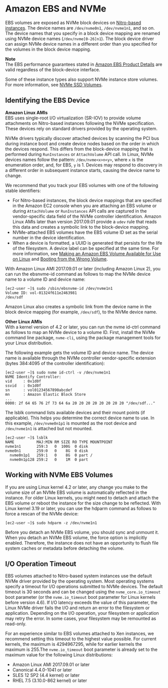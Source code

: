 # Amazon EBS and NVMe<a name="nvme-ebs-volumes"></a>

EBS volumes are exposed as NVMe block devices on [Nitro\-based instances](instance-types.md#ec2-nitro-instances)\. The device names are `/dev/nvme0n1`, `/dev/nvme1n1`, and so on\. The device names that you specify in a block device mapping are renamed using NVMe device names \(`/dev/nvme[0-26]n1`\)\. The block device driver can assign NVMe device names in a different order than you specified for the volumes in the block device mapping\.

**Note**  
The EBS performance guarantees stated in [Amazon EBS Product Details](https://aws.amazon.com/ebs/details/) are valid regardless of the block\-device interface\.

Some of these instance types also support NVMe instance store volumes\. For more information, see [NVMe SSD Volumes](ssd-instance-store.md#nvme-ssd-volumes)\.

## Identifying the EBS Device<a name="identify-nvme-ebs-device"></a>

**Amazon Linux AMIs**  
EBS uses single\-root I/O virtualization \(SR\-IOV\) to provide volume attachments on Nitro\-based instances following the NVMe specification\. These devices rely on standard drivers provided by the operating system\. 

NVMe drivers typically discover attached devices by scanning the PCI bus during instance boot and create device nodes based on the order in which the devices respond\. This differs from the block\-device mapping that is performed during `RunInstances` or `AttachVolume` API call\. In Linux, NVMe devices names follow the pattern: `/dev/nvme<x>n<y>`, where `x` is the enumeration order, and, for EBS, `y` is 1\. Devices may respond to discovery in a different order in subsequent instance starts, causing the device name to change\.

We recommend that you track your EBS volumes with one of the following stable identifiers:
+ For Nitro\-based instances, the block device mappings that are specified in the Amazon EC2 console when you are attaching an EBS volume or during `AttachVolume` or `RunInstances` API calls are captured in the vendor\-specific data field of the NVMe controller identification\. Amazon Linux AMIs later than version 2017\.09\.01 provide a `udev` rule that reads this data and creates a symbolic link to the block\-device mapping\.
+ NVMe\-attached EBS volumes have the EBS volume ID set as the serial number in the device identification\.
+ When a device is formatted, a UUID is generated that persists for the life of the filesystem\. A device label can be specified at the same time\. For more information, see [Making an Amazon EBS Volume Available for Use on Linux](https://docs.aws.amazon.com/AWSEC2/latest/UserGuide/ebs-using-volumes.html) and [Booting from the Wrong Volume](https://docs.aws.amazon.com/AWSEC2/latest/UserGuide/instance-booting-from-wrong-volume.html)\.

With Amazon Linux AMI 2017\.09\.01 or later \(including Amazon Linux 2\), you can run the ebsnvme\-id command as follows to map the NVMe device name to a volume ID and device name:

```
[ec2-user ~]$ sudo /sbin/ebsnvme-id /dev/nvme1n1
Volume ID: vol-01324f611e2463981
/dev/sdf
```

Amazon Linux also creates a symbolic link from the device name in the block device mapping \(for example, `/dev/sdf`\), to the NVMe device name\.

**Other Linux AMIs**  
With a kernel version of 4\.2 or later, you can run the nvme id\-ctrl command as follows to map an NVMe device to a volume ID\. First, install the NVMe command line package, `nvme-cli`, using the package management tools for your Linux distribution\.

The following example gets the volume ID and device name\. The device name is available through the NVMe controller vendor\-specific extension \(bytes 384:4095 of the controller identification\):

```
[ec2-user ~]$ sudo nvme id-ctrl -v /dev/nvme1n1
NVME Identify Controller:
vid     : 0x1d0f
ssvid   : 0x1d0f
sn      : vol01234567890abcdef
mn      : Amazon Elastic Block Store
...
0000: 2f 64 65 76 2f 73 64 6a 20 20 20 20 20 20 20 20 "/dev/sdf..."
```

The lsblk command lists available devices and their mount points \(if applicable\)\. This helps you determine the correct device name to use\. In this example, `/dev/nvme0n1p1` is mounted as the root device and `/dev/nvme1n1` is attached but not mounted\.

```
[ec2-user ~]$ lsblk
NAME          MAJ:MIN RM SIZE RO TYPE MOUNTPOINT
nvme1n1       259:3   0  100G  0 disk
nvme0n1       259:0   0    8G  0 disk
  nvme0n1p1   259:1   0    8G  0 part /
  nvme0n1p128 259:2   0    1M  0 part
```

## Working with NVMe EBS Volumes<a name="using-nvme-ebs-volumes"></a>

If you are using Linux kernel 4\.2 or later, any change you make to the volume size of an NVMe EBS volume is automatically reflected in the instance\. For older Linux kernels, you might need to detach and attach the EBS volume or reboot the instance for the size change to be reflected\. With Linux kernel 3\.19 or later, you can use the hdparm command as follows to force a rescan of the NVMe device:

```
[ec2-user ~]$ sudo hdparm -z /dev/nvme1n1
```

Before you detach an NVMe EBS volume, you should sync and unmount it\. When you detach an NVMe EBS volume, the force option is implicitly enabled\. Therefore, the instance does not have an opportunity to flush file system caches or metadata before detaching the volume\.

## I/O Operation Timeout<a name="timeout-nvme-ebs-volumes"></a>

EBS volumes attached to Nitro\-based system instances use the default NVMe driver provided by the operating system\. Most operating systems specify a timeout for I/O operations submitted to NVMe devices\. The default timeout is 30 seconds and can be changed using the `nvme_core.io_timeout` boot parameter \(or the `nvme.io_timeout` boot parameter for Linux kernels before version 4\.6\)\. If I/O latency exceeds the value of this parameter, the Linux NVMe driver fails the I/O and return an error to the filesystem or application\. Depending on the I/O operation, your filesystem or application may retry the error\. In some cases, your filesystem may be remounted as read\-only\. 

For an experience similar to EBS volumes attached to Xen instances, we recommend setting this timeout to the highest value possible\. For current kernels, the maximum is 4294967295, while for earlier kernels the maximum is 255\.The `nvme.io_timeout` boot parameter is already set to the maximum value for the following Linux distributions: 
+ Amazon Linux AMI 2017\.09\.01 or later
+ Canonical 4\.4\.0\-1041 or later
+ SLES 12 SP2 \(4\.4 kernel\) or later
+ RHEL 7\.5 \(3\.10\.0\-862 kernel\) or later
